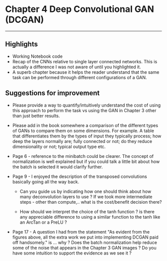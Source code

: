 
# Chapter 4 Deep Convolutional GAN (DCGAN)
---
  ## Highlights
  * Working Notebook code
  * Recap of the CNNs relative to single layer connected networks. This is actually
    a difference I was not aware of until you highlighted it.
  * A superb chapter because it helps the reader understand that the same task can be performed through different configurations of a GAN.


  ## Suggestions for improvement

  * Please provide a way to quantify/intuitively understand the cost of using this approach to perform the task vs using the GAN in Chapter 3 other than just better results.
   
  * Please add in the book somewhere a comparison of the different types of GANs to compare them on some
   dimensions. For example. A table that differentiates them by the types of input they typically process; how deep the layers
    normally are; fully connected or not; do they reduce dimensionality or not; typical output type etc.

  * Page 6 - reference to the minibatch could be clearer. The concept of normalization is well explained but if you could talk a little bit about how the batch is selected it would clarify further.

  * Page 9 - I enjoyed the description of the transposed convolutions basically going all the way back.
      * Can you guide us by indicating how one should think about how many deconvolution layers to use ? If we took more intermediate steps - other than compute,.. what is the cost/benefit decision there?

      * How should we interpret the choice of the tanh function ? is there any appreciable difference to using a similar function to the tanh like an ArcTan or a PreLU ?

  * Page 17 - A question I had from the statement "As evident from the figures above, all the extra work we put into implementing DCGAN paid off handsomely." is ... why ? Does the batch normalization help reduce some of the noise that appears in the Chapter 3 GAN images ? Do you have some intuition to support the evidence as we see it ?
